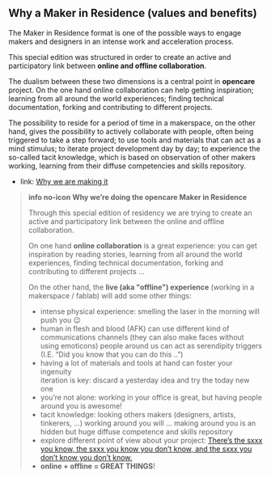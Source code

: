 ## Why a Maker in Residence (values and benefits)


The Maker in Residence format is one of the possible ways to engage makers and designers in an intense work and acceleration process.

This special edition was structured in order to create an active and participatory link between **online and offline collaboration**.

The dualism between these two dimensions is a central point in **opencare** project. On the one hand online collaboration can help getting inspiration; learning from all around the world experiences; finding technical documentation, forking and contributing to different projects.


The possibility to reside for a period of time in a makerspace, on the other hand, gives the possibility to actively collaborate with people, often being triggered to take a step forward; to use tools and materials that can act as a mind stimulus; to iterate project development day by day; to experience the so-called tacit knowledge, which is based on observation of other makers working, learning from their diffuse competencies and skills repository.


* link: [Why we are making it](https://edgeryders.eu/t/call-for-applications-opencare-maker-in-residence/785)

> **info no-icon**
> **Why we’re doing the opencare Maker in Residence**
> 
> Through this special edition of residency we are trying to create an active and participatory link between the online and offline collaboration.
>
> On one hand **online collaboration** is a great experience: you can get inspiration by reading stories, learning from all around the world experiences, finding technical documentation, forking and contributing to different projects …
>
> On the other hand, the **live (aka "offline") experience** (working in a makerspace / fablab) will add some other things:
>
> - intense physical experience: smelling the laser in the morning will push you :wink:
> - human in flesh and blood (AFK) can use different kind of communications channels (they can also make faces without using emoticons)
> people around us can act as serendipity triggers (I.E. “Did you know that you can do this ..”)
> - having a lot of materials and tools at hand can foster your ingenuity  
> iteration is key: discard a yesterday idea and try the today new one
> - you’re not alone: working in your office is great, but having people around you is awesome!
> - tacit knowledge: looking others makers (designers, artists, tinkerers, ...) working around you will ... making around you is an hidden but huge diffuse competence and skills repository
> - explore different point of view about your project:
  [There’s the sxxx you know, the sxxx you know you don’t know, and the sxxx you don’t know you don’t know.](http://jangosteve.com/post/380926251/no-one-knows-what-theyre-doing)
> - **online + offline = GREAT THINGS**!
